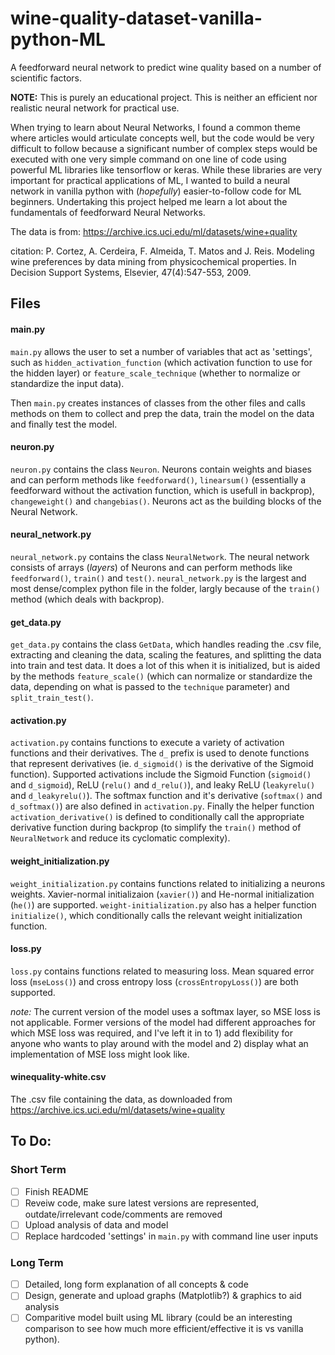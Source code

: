 # wine-quality-dataset-vanilla-python-ML
A feedforward neural network to predict wine quality based on a number of scientific factors. 

**NOTE:** This is purely an educational project. This is neither an efficient nor realistic neural network for practical use.

When trying to learn about Neural Networks, I found a common theme where articles would articulate concepts well, but the code would be very difficult to follow because a significant number of complex steps would be executed with one very simple command on one line of code using powerful ML libraries like tensorflow or keras. While these libraries are very important for practical applications of ML, I wanted to build a neural network in vanilla python with (*hopefully*) easier-to-follow code for ML beginners. Undertaking this project helped me learn a lot about the fundamentals of feedforward Neural Networks.



The data is from: https://archive.ics.uci.edu/ml/datasets/wine+quality

citation:
P. Cortez, A. Cerdeira, F. Almeida, T. Matos and J. Reis.
Modeling wine preferences by data mining from physicochemical properties. In Decision Support Systems, Elsevier, 47(4):547-553, 2009.


## Files
#### main.py
`main.py` allows the user to set a number of variables that act as 'settings', such as `hidden_activation_function` (which activation function to use for the hidden layer) or `feature_scale_technique` (whether to normalize or standardize the input data).

Then `main.py` creates instances of classes from the other files and calls methods on them to collect and prep the data, train the model on the data and finally test the model.

#### neuron.py
`neuron.py` contains the class `Neuron`. Neurons contain weights and biases and can perform methods like `feedforward()`, `linearsum()` (essentially a feedforward without the activation function, which is usefull in backprop), `changeweight()` and `changebias()`. Neurons act as the building blocks of the Neural Network.

#### neural_network.py
`neural_network.py` contains the class `NeuralNetwork`. The neural network consists of arrays (*layers*) of Neurons and can perform methods like `feedforward()`, `train()` and `test()`. `neural_network.py` is the largest and most dense/complex python file in the folder, largly because of the `train()` method (which deals with backprop).

#### get_data.py
`get_data.py` contains the class `GetData`, which handles reading the .csv file, extracting and cleaning the data, scaling the features, and splitting the data into train and test data. It does a lot of this when it is initialized, but is aided by the methods `feature_scale()` (which can normalize or standardize the data, depending on what is passed to the `technique` parameter) and `split_train_test()`.

#### activation.py
`activation.py` contains functions to execute a variety of activation functions and their derivatives. The `d_` prefix is used to denote functions that represent derivatives (ie. `d_sigmoid()` is the derivative of the Sigmoid function). Supported activations include the Sigmoid Function (`sigmoid()` and `d_sigmoid`), ReLU (`relu()` and `d_relu()`), and leaky ReLU (`leakyrelu()` and `d_leakyrelu()`). The softmax function and it's derivative (`softmax()` and `d_softmax()`) are also defined in `activation.py`. Finally the helper function `activation_derivative()` is defined to conditionally call the appropriate derivative function during backprop (to simplify the `train()` method of `NeuralNetwork` and reduce its cyclomatic complexity).

#### weight_initialization.py
`weight_initialization.py` contains functions related to initializing a neurons weights. Xavier-normal initializaion (`xavier()`) and He-normal initialization (`he()`) are supported. `weight-initialization.py` also has a helper function `initialize()`, which conditionally calls the relevant weight initialization function.

#### loss.py
`loss.py` contains functions related to measuring loss. Mean squared error loss (`mseLoss()`) and cross entropy loss (`crossEntropyLoss()`) are both supported.

*note:* The current version of the model uses a softmax layer, so MSE loss is not applicable. Former versions of the model had different approaches for which MSE loss was required, and I've left it in to 1) add flexibility for anyone who wants to play around with the model and 2) display what an implementation of MSE loss might look like.

#### winequality-white.csv
The .csv file containing the data, as downloaded from https://archive.ics.uci.edu/ml/datasets/wine+quality




## To Do:
### Short Term
-[ ] Finish README
-[ ] Reveiw code, make sure latest versions are represented, outdate/irrelevant code/comments are removed
-[ ] Upload analysis of data and model
-[ ] Replace hardcoded 'settings' in `main.py` with command line user inputs

### Long Term
-[ ] Detailed, long form explanation of all concepts & code
-[ ] Design, generate and upload graphs (Matplotlib?) & graphics to aid analysis
-[ ] Comparitive model built using ML library (could be an interesting comparison to see how much more efficient/effective it is vs vanilla python).
